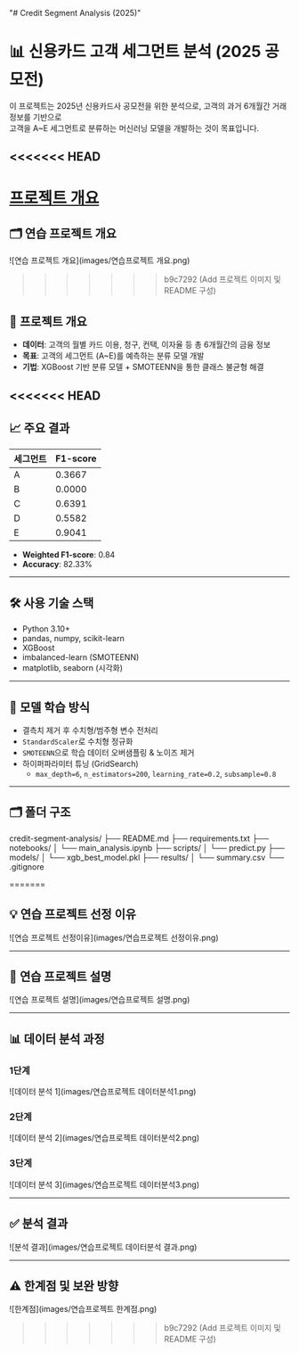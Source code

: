 "# Credit Segment Analysis (2025)" 

# 📊 신용카드 고객 세그먼트 분석 (2025 공모전)

이 프로젝트는 2025년 신용카드사 공모전을 위한 분석으로, 고객의 과거 6개월간 거래 정보를 기반으로  
고객을 A~E 세그먼트로 분류하는 머신러닝 모델을 개발하는 것이 목표입니다.

<<<<<<< HEAD
---

[프로젝트 개요](https://drive.google.com/uc?export=view&id=1UlPWkrZsIfwyToU4GiQ0x9mADv0_2xFY)
=======

## 🗂 연습 프로젝트 개요

![연습 프로젝트 개요](images/연습프로젝트 개요.png)

>>>>>>> b9c7292 (Add 프로젝트 이미지 및 README 구성)

## 📌 프로젝트 개요

- **데이터**: 고객의 월별 카드 이용, 청구, 컨택, 이자율 등 총 6개월간의 금융 정보
- **목표**: 고객의 세그먼트 (A~E)를 예측하는 분류 모델 개발
- **기법**: XGBoost 기반 분류 모델 + SMOTEENN을 통한 클래스 불균형 해결

<<<<<<< HEAD
---

## 📈 주요 결과

| 세그먼트 | F1-score |
|----------|----------|
| A        | 0.3667   |
| B        | 0.0000   |
| C        | 0.6391   |
| D        | 0.5582   |
| E        | 0.9041   |

- **Weighted F1-score**: 0.84
- **Accuracy**: 82.33%

---

## 🛠 사용 기술 스택

- Python 3.10+
- pandas, numpy, scikit-learn
- XGBoost
- imbalanced-learn (SMOTEENN)
- matplotlib, seaborn (시각화)

---

## 🧪 모델 학습 방식

- 결측치 제거 후 수치형/범주형 변수 전처리
- `StandardScaler`로 수치형 정규화
- `SMOTEENN`으로 학습 데이터 오버샘플링 & 노이즈 제거
- 하이퍼파라미터 튜닝 (GridSearch)
  - `max_depth=6`, `n_estimators=200`, `learning_rate=0.2`, `subsample=0.8`

---

## 🗂 폴더 구조

credit-segment-analysis/ ├── README.md ├── requirements.txt ├── notebooks/ │ └── main_analysis.ipynb ├── scripts/ │ └── predict.py ├── models/ │ └── xgb_best_model.pkl ├── results/ │ └── summary.csv └── .gitignore

=======

## 💡 연습 프로젝트 선정 이유

![연습 프로젝트 선정이유](images/연습프로젝트 선정이유.png)

---

## 🧪 연습 프로젝트 설명

![연습 프로젝트 설명](images/연습프로젝트 설명.png)

---

## 📊 데이터 분석 과정

### 1단계
![데이터 분석 1](images/연습프로젝트 데이터분석1.png)

### 2단계
![데이터 분석 2](images/연습프로젝트 데이터분석2.png)

### 3단계
![데이터 분석 3](images/연습프로젝트 데이터분석3.png)

---

## ✅ 분석 결과

![분석 결과](images/연습프로젝트 데이터분석 결과.png)

---

## ⚠️ 한계점 및 보완 방향

![한계점](images/연습프로젝트 한계점.png)
>>>>>>> b9c7292 (Add 프로젝트 이미지 및 README 구성)
